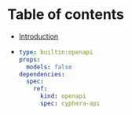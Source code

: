 # Table of contents

* [Introduction](README.md)
* ```yaml
  type: builtin:openapi
  props:
    models: false
  dependencies:
    spec:
      ref:
        kind: openapi
        spec: cyphera-api
  ```
